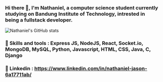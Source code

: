 ### Hi there 👋, I'm Nathaniel, a computer science student currently studying on Bandung Institute of Technology, intrested in being a fullstack developer.

![Nathaniel's GitHub stats](https://github-readme-stats.vercel.app/api?username=nthnieljson&show_icons=true&theme=radical)


### 🌱 Skills and tools : Express JS, NodeJS, React, Socket.io, MongoDB, MySQL, Python, Javascript, HTML, CSS, Java, C, Django

### 💬 Linkedin : https://www.linkedin.com/in/nathaniel-jason-6a17711ab/


<!--
**nthnieljson/nthnieljson** is a ✨ _special_ ✨ repository because its `README.md` (this file) appears on your GitHub profile.

Here are some ideas to get you started:

- 🔭 I’m currently working on ...

- 👯 I’m looking to collaborate on ...
- 🤔 I’m looking for help with ...
- 💬 Ask me about ...
- 📫 How to reach me: ...
- 😄 Pronouns: ...
- ⚡ Fun fact: ...
-->
